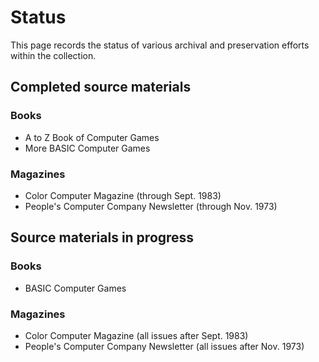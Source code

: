 # Status

This page records the status of various archival and preservation
efforts within the collection.

## Completed source materials

### Books

* A to Z Book of Computer Games
* More BASIC Computer Games

### Magazines

* Color Computer Magazine (through Sept. 1983)
* People's Computer Company Newsletter (through Nov. 1973)

## Source materials in progress

### Books

* BASIC Computer Games

### Magazines

* Color Computer Magazine (all issues after Sept. 1983)
* People's Computer Company Newsletter (all issues after Nov. 1973)
